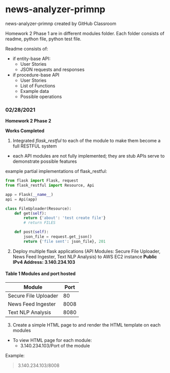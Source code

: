 # news-analyzer-primnp
news-analyzer-primnp created by GitHub Classroom

Homework 2 Phase 1 are in different modules folder. Each folder consists of readme, python file, python test file.

Readme consists of:
  * if entity-base API:
    * User Stories
    * JSON requests and responses
  * if procedure-base API
    * User Stories
    * List of Functions
    * Example data
    * Possible operations


### 02/28/2021
**Homework 2 Phase 2**

**Works Completed**
1. Integrated *flask_restful* to each of the module to make them become a full RESTFUL system
  * each API modules are not fully implemented; they are stub APIs serve to demonstrate possible features

example partial implementations of flask_restful:
```Python
from flask import Flask, request
from flask_restful import Resource, Api

app = Flask(__name__)
api = Api(app)

class FileUploader(Resource):
    def get(self):
        return {'about': 'test create file'}
        # return FILES

    def post(self):
        json_file = request.get_json()
        return {'file sent': json_file}, 201
```
2. Deploy multiple flask applications (API Modules: Secure File Uploader, News Feed Ingester, Text NLP Analysis) to AWS EC2 instance
**Public IPv4 Address: 3.140.234.103**

#### Table 1 Modules and port hosted
| Module        | Port |
| ------- | -------|
| Secure File Uploader      | 80 |
| News Feed Ingester      | 8008 |
| Text NLP Analysis |  8080 |

3. Create a simple HTML page to and render the HTML template on each modules
* To view HTML page for each module:
  * 3.140.234.103/Port of the module

Example: 
> 3.140.234.103/8008 

